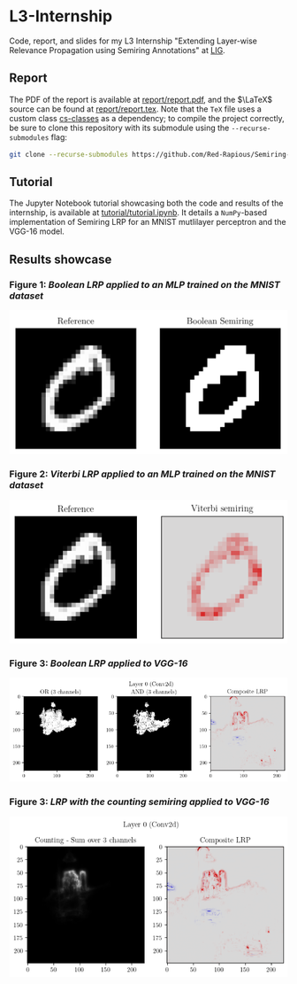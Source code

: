 # L3-Internship
Code, report, and slides for my L3 Internship "Extending Layer-wise Relevance Propagation using Semiring Annotations" at [LIG](https://www.liglab.fr/en).

## Report
The PDF of the report is available at [report/report.pdf](report/report.pdf), and the $\LaTeX$ source can be found at [report/report.tex](report/report.tex). Note that the `TeX` file uses a custom class [cs-classes](https://github.com/Red-Rapious/cs-classes) as a dependency; to compile the project correctly, be sure to clone this repository with its submodule using the `--recurse-submodules` flag:
```bash
git clone --recurse-submodules https://github.com/Red-Rapious/Semiring-LRP
```

## Tutorial
The Jupyter Notebook tutorial showcasing both the code and results of the internship, is available at [tutorial/tutorial.ipynb](tutorial/tutorial.ipynb). It details a `NumPy`-based implementation of Semiring LRP for an MNIST mutlilayer perceptron and the VGG-16 model.

## Results showcase
### Figure 1: *Boolean LRP applied to an MLP trained on the MNIST dataset*
![](images/boolean.png)

### Figure 2: *Viterbi LRP applied to an MLP trained on the MNIST dataset*
![](images/viterbi.png)

### Figure 3: *Boolean LRP applied to VGG-16*
![](images/vgg-boolean.png)

### Figure 3: *LRP with the counting semiring applied to VGG-16*
![](images/vgg-counting.png)
